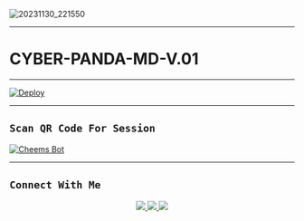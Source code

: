 
![20231130_221550](https://github.com/CYBER-x-SACHIYA-SL-MD-BOT/CYBER-PANDA-MD-/assets/133668461/0bd96114-4cf2-45ae-8aa4-274ffae18381)
___________

# CYBER-PANDA-MD-V.01


___________

[![Deploy](https://www.herokucdn.com/deploy/button.svg)](https://heroku.com/deploy?template=https://github.com/CYBER-x-SACHIYA-SL-MD-BOT/CYBER-PANDA-MD-)


___________


## `Scan QR Code For Session`
[![Cheems Bot](https://repl.it/badge/github/quiec/whatsasena)](https://replit.com/@slsachith93/SL-SACHITH?v=1)



___________


## ```Connect With Me```
<p align="center">
<a href="https://wa.me/94767233346"><img src="https://img.shields.io/badge/Contact Xeon-25D366?style=for-the-badge&logo=whatsapp&logoColor=white" />
<a href="https://chat.whatsapp.com/FiVM7anDmin0qnLqWwkgev"><img src="https://img.shields.io/badge/Join Official GC-25D366?style=for-the-badge&logo=whatsapp&logoColor=white" />
<a href="https://youtube.com/channel/UCvAo9TZ0Pw9vrJ_0WYRyO3A"><img src="https://img.shields.io/badge/Subscribe Xeon-ff0000?style=for-the-badge&logo=youtube&logoColor=ff000000&link=https://youtu.be/n_d3qX_m3F0?si=YQWusOdWpjpRXFi-" /><br>
</p>




